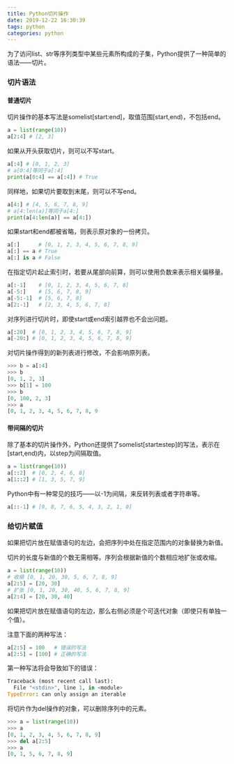 ```yaml
---
title: Python切片操作
date: 2019-12-22 16:30:39
tags: python
categories: python
---
```


为了访问list、str等序列类型中某些元素所构成的子集，Python提供了一种简单的语法——切片。

<!--more-->

### 切片语法

#### 普通切片

切片操作的基本写法是somelist[start:end]，取值范围[start,end)，不包括end。

```python
a = list(range(10))
a[2:4] # [2, 3]
```

如果从开头获取切片，则可以不写start。

```python
a[:4] # [0, 1, 2, 3]
# a[0:4]等同于a[:4]
print(a[0:4] == a[:4]) # True
```

同样地，如果切片要取到末尾，则可以不写end。

```python
a[4:] # [4, 5, 6, 7, 8, 9]
# a[4:len(a)]等同于a[4:]
print(a[4:len(a)] == a[4:])
```

如果start和end都被省略，则表示原对象的一份拷贝。

```python
a[:]	  # [0, 1, 2, 3, 4, 5, 6, 7, 8, 9]
a[:] == a # True
a[:] is a # False
```

在指定切片起止索引时，若要从尾部向前算，则可以使用负数来表示相关偏移量。

```python
a[:-1]    # [0, 1, 2, 3, 4, 5, 6, 7, 8]
a[-5:]    # [5, 6, 7, 8, 9]
a[-5:-1]  # [5, 6, 7, 8]
a[2:-1]   # [2, 3, 4, 5, 6, 7, 8]
```

对序列进行切片时，即使start或end索引越界也不会出问题。

```python
a[:20]  # [0, 1, 2, 3, 4, 5, 6, 7, 8, 9]
a[-20:] # [0, 1, 2, 3, 4, 5, 6, 7, 8, 9]
```

对切片操作得到的新列表进行修改，不会影响原列表。

```python
>>> b = a[:4]
>>> b
[0, 1, 2, 3]
>>> b[1] = 100
>>> b
[0, 100, 2, 3]
>>> a
[0, 1, 2, 3, 4, 5, 6, 7, 8, 9
```

#### 带间隔的切片

除了基本的切片操作外，Python还提供了somelist[start:end:step]的写法，表示在[start,end)内，以step为间隔取值。

```python
a = list(range(10))
a[::2]  # [0, 2, 4, 6, 8]
a[1::2] # [1, 3, 5, 7, 9]
```

Python中有一种常见的技巧——以-1为间隔，来反转列表或者字符串等。

```python
a[::-1] # [9, 8, 7, 6, 5, 4, 3, 2, 1, 0]
```

### 给切片赋值

如果把切片放在赋值语句的左边，会把序列中处在指定范围内的对象替换为新值。

切片的长度与新值的个数无需相等。序列会根据新值的个数相应地扩张或收缩。

```python
a = list(range(10))
# 收缩 [0, 1, 20, 30, 5, 6, 7, 8, 9]
a[2:5] = [20, 30]
# 扩张 [0, 1, 20, 30, 40, 5, 6, 7, 8, 9]
a[2:4] = [20, 30, 40]
```

如果把切片放在赋值语句的左边，那么右侧必须是个可迭代对象（即使只有单独一个值）。

注意下面的两种写法：

```python
a[2:5] = 100   # 错误的写法
a[2:5] = [100] # 正确的写法
```

第一种写法将会导致如下的错误：

```python
Traceback (most recent call last):
  File "<stdin>", line 1, in <module>
TypeError: can only assign an iterable
```

将切片作为del操作的对象，可以删除序列中的元素。

```python
>>> a = list(range(10))
>>> a
[0, 1, 2, 3, 4, 5, 6, 7, 8, 9]
>>> del a[2:5] 
>>> a
[0, 1, 5, 6, 7, 8, 9]
```

